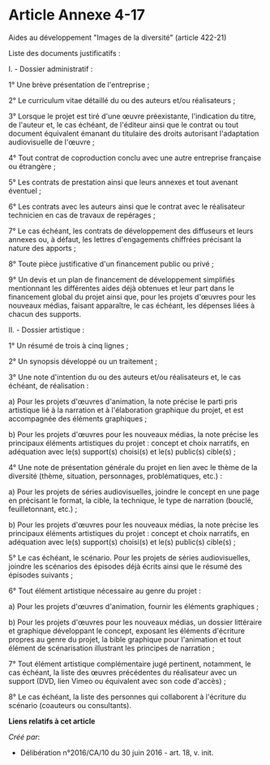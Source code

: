 # Article Annexe 4-17

Aides au développement "Images de la diversité" (article 422-21)

Liste des documents justificatifs :

I. - Dossier administratif :

1° Une brève présentation de l'entreprise ;

2° Le curriculum vitae détaillé du ou des auteurs et/ou réalisateurs ;

3° Lorsque le projet est tiré d'une œuvre préexistante, l'indication du titre, de l'auteur et, le cas échéant, de l'éditeur
ainsi que le contrat ou tout document équivalent émanant du titulaire des droits autorisant l'adaptation audiovisuelle de
l'œuvre ;

4° Tout contrat de coproduction conclu avec une autre entreprise française ou étrangère ;

5° Les contrats de prestation ainsi que leurs annexes et tout avenant éventuel ;

6° Les contrats avec les auteurs ainsi que le contrat avec le réalisateur technicien en cas de travaux de repérages ;

7° Le cas échéant, les contrats de développement des diffuseurs et leurs annexes ou, à défaut, les lettres d'engagements
chiffrées précisant la nature des apports ;

8° Toute pièce justificative d'un financement public ou privé ;

9° Un devis et un plan de financement de développement simplifiés mentionnant les différentes aides déjà obtenues et leur
part dans le financement global du projet ainsi que, pour les projets d'œuvres pour les nouveaux médias, faisant apparaître,
le cas échéant, les dépenses liées à chacun des supports.

II. - Dossier artistique :

1° Un résumé de trois à cinq lignes ;

2° Un synopsis développé ou un traitement ;

3° Une note d'intention du ou des auteurs et/ou réalisateurs et, le cas échéant, de réalisation :

a) Pour les projets d'œuvres d'animation, la note précise le parti pris artistique lié à la narration et à l'élaboration
graphique du projet, et est accompagnée des éléments graphiques ;

b) Pour les projets d'œuvres pour les nouveaux médias, la note précise les principaux éléments artistiques du projet :
concept et choix narratifs, en adéquation avec le(s) support(s) choisi(s) et le(s) public(s) cible(s) ;

4° Une note de présentation générale du projet en lien avec le thème de la diversité (thème, situation, personnages,
problématiques, etc.) :

a) Pour les projets de séries audiovisuelles, joindre le concept en une page en précisant le format, la cible, la technique,
le type de narration (bouclé, feuilletonnant, etc.) ;

b) Pour les projets d'œuvres pour les nouveaux médias, la note précise les principaux éléments artistiques du projet :
concept et choix narratifs, en adéquation avec le(s) support(s) choisi(s) et le(s) public(s) cible(s) ;

5° Le cas échéant, le scénario. Pour les projets de séries audiovisuelles, joindre les scénarios des épisodes déjà écrits
ainsi que le résumé des épisodes suivants ;

6° Tout élément artistique nécessaire au genre du projet :

a) Pour les projets d'œuvres d'animation, fournir les éléments graphiques ;

b) Pour les projets d'œuvres pour les nouveaux médias, un dossier littéraire et graphique développant le concept, exposant
les éléments d'écriture propres au genre du projet, la bible graphique pour l'animation et tout élément de scénarisation
illustrant les principes de narration ;

7° Tout élément artistique complémentaire jugé pertinent, notamment, le cas échéant, la liste des œuvres précédentes du
réalisateur avec un support (DVD, lien Vimeo ou équivalent avec son code d'accès) ;

8° Le cas échéant, la liste des personnes qui collaborent à l'écriture du scénario (coauteurs ou consultants).

**Liens relatifs à cet article**

_Créé par_:

  - Délibération n°2016/CA/10 du 30 juin 2016 - art. 18, v. init.

